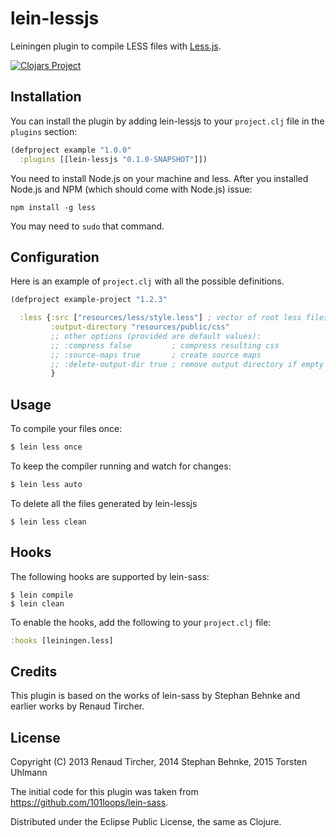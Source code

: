 # lein-lessjs

Leiningen plugin to compile LESS files with
[Less.js](http://lesscss.org/).

[![Clojars Project](http://clojars.org/lein-lessjs/latest-version.svg)](http://clojars.org/lein-lessjs)


## Installation

You can install the plugin by adding lein-lessjs to your `project.clj` file in the `plugins` section:

```clj
(defproject example "1.0.0"
  :plugins [[lein-lessjs "0.1.0-SNAPSHOT"]])
```

You need to install Node.js on your machine and less. After you installed Node.js and NPM (which should come with Node.js) issue:

```
npm install -g less
```

You may need to `sudo` that command.


## Configuration

Here is an example of `project.clj` with all the possible definitions.

```clj
(defproject example-project "1.2.3"

  :less {:src ["resources/less/style.less"] ; vector of root less files 
         :output-directory "resources/public/css"
         ;; other options (provided are default values):
         ;; :compress false         ; compress resulting css
         ;; :source-maps true       ; create source maps
         ;; :delete-output-dir true ; remove output directory if empty after deleting the dest files
         }
```


## Usage

To compile your files once:

```sh
$ lein less once
```

To keep the compiler running and watch for changes:

```sh
$ lein less auto
```

To delete all the files generated by lein-lessjs

```
$ lein less clean
```


## Hooks

The following hooks are supported by lein-sass:

```
$ lein compile
$ lein clean
```

To enable the hooks, add the following to your `project.clj` file:

```clj
:hooks [leiningen.less]
```

## Credits

This plugin is based on the works of lein-sass by Stephan Behnke and earlier works
by Renaud Tircher.

## License
Copyright (C) 2013 Renaud Tircher, 2014 Stephan Behnke, 2015 Torsten Uhlmann

The initial code for this plugin was taken from https://github.com/101loops/lein-sass.

Distributed under the Eclipse Public License, the same as Clojure.
